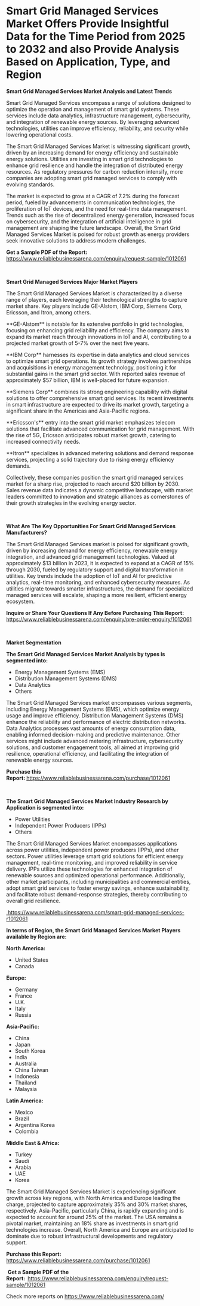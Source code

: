 <p><h1>Smart Grid Managed Services Market Offers Provide Insightful Data for the Time Period from 2025 to 2032 and also Provide Analysis Based on Application, Type, and Region</h1></p><p><strong>Smart Grid Managed Services Market Analysis and Latest Trends</strong></p>
<p><p>Smart Grid Managed Services encompass a range of solutions designed to optimize the operation and management of smart grid systems. These services include data analytics, infrastructure management, cybersecurity, and integration of renewable energy sources. By leveraging advanced technologies, utilities can improve efficiency, reliability, and security while lowering operational costs.</p><p>The Smart Grid Managed Services Market is witnessing significant growth, driven by an increasing demand for energy efficiency and sustainable energy solutions. Utilities are investing in smart grid technologies to enhance grid resilience and handle the integration of distributed energy resources. As regulatory pressures for carbon reduction intensify, more companies are adopting smart grid managed services to comply with evolving standards.</p><p>The market is expected to grow at a CAGR of 7.2% during the forecast period, fueled by advancements in communication technologies, the proliferation of IoT devices, and the need for real-time data management. Trends such as the rise of decentralized energy generation, increased focus on cybersecurity, and the integration of artificial intelligence in grid management are shaping the future landscape. Overall, the Smart Grid Managed Services Market is poised for robust growth as energy providers seek innovative solutions to address modern challenges.</p></p>
<p><strong>Get a Sample PDF of the Report:&nbsp;</strong> <a href="https://www.reliablebusinessarena.com/enquiry/request-sample/1012061?utm_campaign=3192&utm_medium=2&utm_source=Github&utm_content=ia&utm_term=06032025&utm_id=smart-grid-managed-services">https://www.reliablebusinessarena.com/enquiry/request-sample/1012061</a></p>
<p>&nbsp;</p>
<p><strong>Smart Grid Managed Services Major Market Players</strong></p>
<p><p>The Smart Grid Managed Services Market is characterized by a diverse range of players, each leveraging their technological strengths to capture market share. Key players include GE-Alstom, IBM Corp, Siemens Corp, Ericsson, and Itron, among others. </p><p>**GE-Alstom** is notable for its extensive portfolio in grid technologies, focusing on enhancing grid reliability and efficiency. The company aims to expand its market reach through innovations in IoT and AI, contributing to a projected market growth of 5-7% over the next five years. </p><p>**IBM Corp** harnesses its expertise in data analytics and cloud services to optimize smart grid operations. Its growth strategy involves partnerships and acquisitions in energy management technology, positioning it for substantial gains in the smart grid sector. With reported sales revenue of approximately $57 billion, IBM is well-placed for future expansion.</p><p>**Siemens Corp** combines its strong engineering capability with digital solutions to offer comprehensive smart grid services. Its recent investments in smart infrastructure are expected to drive its market growth, targeting a significant share in the Americas and Asia-Pacific regions.</p><p>**Ericsson's** entry into the smart grid market emphasizes telecom solutions that facilitate advanced communication for grid management. With the rise of 5G, Ericsson anticipates robust market growth, catering to increased connectivity needs.</p><p>**Itron** specializes in advanced metering solutions and demand response services, projecting a solid trajectory due to rising energy efficiency demands. </p><p>Collectively, these companies position the smart grid managed services market for a sharp rise, projected to reach around $20 billion by 2030. Sales revenue data indicates a dynamic competitive landscape, with market leaders committed to innovation and strategic alliances as cornerstones of their growth strategies in the evolving energy sector.</p></p>
<p>&nbsp;</p>
<p><strong>What Are The Key Opportunities For Smart Grid Managed Services Manufacturers?</strong></p>
<p><p>The Smart Grid Managed Services market is poised for significant growth, driven by increasing demand for energy efficiency, renewable energy integration, and advanced grid management technologies. Valued at approximately $13 billion in 2023, it is expected to expand at a CAGR of 15% through 2030, fueled by regulatory support and digital transformation in utilities. Key trends include the adoption of IoT and AI for predictive analytics, real-time monitoring, and enhanced cybersecurity measures. As utilities migrate towards smarter infrastructures, the demand for specialized managed services will escalate, shaping a more resilient, efficient energy ecosystem.</p></p>
<p><strong>Inquire or Share Your Questions If Any Before Purchasing This Report:</strong> <a href="https://www.reliablebusinessarena.com/enquiry/pre-order-enquiry/1012061?utm_campaign=3192&utm_medium=2&utm_source=Github&utm_content=ia&utm_term=06032025&utm_id=smart-grid-managed-services">https://www.reliablebusinessarena.com/enquiry/pre-order-enquiry/1012061</a></p>
<p>&nbsp;</p>
<p><strong>Market Segmentation</strong></p>
<p><strong>The Smart Grid Managed Services Market Analysis by types is segmented into:</strong></p>
<p><ul><li>Energy Management Systems (EMS)</li><li>Distribution Management Systems (DMS)</li><li>Data Analytics</li><li>Others</li></ul></p>
<p><p>The Smart Grid Managed Services market encompasses various segments, including Energy Management Systems (EMS), which optimize energy usage and improve efficiency. Distribution Management Systems (DMS) enhance the reliability and performance of electric distribution networks. Data Analytics processes vast amounts of energy consumption data, enabling informed decision-making and predictive maintenance. Other services might include advanced metering infrastructure, cybersecurity solutions, and customer engagement tools, all aimed at improving grid resilience, operational efficiency, and facilitating the integration of renewable energy sources.</p></p>
<p><strong>Purchase this Report:&nbsp;</strong><a href="https://www.reliablebusinessarena.com/purchase/1012061?utm_campaign=3192&utm_medium=2&utm_source=Github&utm_content=ia&utm_term=06032025&utm_id=smart-grid-managed-services">https://www.reliablebusinessarena.com/purchase/1012061</a></p>
<p>&nbsp;</p>
<p><strong>The Smart Grid Managed Services Market Industry Research by Application is segmented into:</strong></p>
<p><ul><li>Power Utilities</li><li>Independent Power Producers (IPPs)</li><li>Others</li></ul></p>
<p><p>The Smart Grid Managed Services Market encompasses applications across power utilities, independent power producers (IPPs), and other sectors. Power utilities leverage smart grid solutions for efficient energy management, real-time monitoring, and improved reliability in service delivery. IPPs utilize these technologies for enhanced integration of renewable sources and optimized operational performance. Additionally, other market participants, including municipalities and commercial entities, adopt smart grid services to foster energy savings, enhance sustainability, and facilitate robust demand-response strategies, thereby contributing to overall grid resilience.</p></p>
<p><a href="https://www.reliablebusinessarena.com/smart-grid-managed-services-r1012061?utm_campaign=3192&utm_medium=2&utm_source=Github&utm_content=ia&utm_term=06032025&utm_id=smart-grid-managed-services">&nbsp;https://www.reliablebusinessarena.com/smart-grid-managed-services-r1012061</a></p>
<p><strong>In terms of Region, the Smart Grid Managed Services Market Players available by Region are:</strong></p>
<p>
    <p> <strong> North America: </strong>
        <ul>
            <li>United States</li>
            <li>Canada</li>
        </ul>
        </p> 
    <p> <strong> Europe: </strong>
        <ul>
            <li>Germany</li>
            <li>France</li>
            <li>U.K.</li>
            <li>Italy</li>
            <li>Russia</li>
        </ul>
        </p> 
    <p> <strong> Asia-Pacific: </strong>
        <ul>
            <li>China</li>
            <li>Japan</li>
            <li>South Korea</li>
            <li>India</li>
            <li>Australia</li>
            <li>China Taiwan</li>
            <li>Indonesia</li>
            <li>Thailand</li>
            <li>Malaysia</li>
        </ul>
        </p> 
    <p> <strong> Latin America: </strong>
        <ul>
            <li>Mexico</li>
            <li>Brazil</li>
            <li>Argentina Korea</li>
            <li>Colombia</li>
        </ul>
        </p> 
    <p> <strong> Middle East & Africa: </strong>
        <ul>
            <li>Turkey</li>
            <li>Saudi</li>
            <li>Arabia</li>
            <li>UAE</li>
            <li>Korea</li>
        </ul>
    </p>
    </p>
<p><p>The Smart Grid Managed Services Market is experiencing significant growth across key regions, with North America and Europe leading the charge, projected to capture approximately 35% and 30% market shares, respectively. Asia-Pacific, particularly China, is rapidly expanding and is expected to account for around 25% of the market. The USA remains a pivotal market, maintaining an 18% share as investments in smart grid technologies increase. Overall, North America and Europe are anticipated to dominate due to robust infrastructural developments and regulatory support.</p></p>
<p><strong>Purchase this Report: </strong><a href="https://www.reliablebusinessarena.com/purchase/1012061?utm_campaign=3192&utm_medium=2&utm_source=Github&utm_content=ia&utm_term=06032025&utm_id=smart-grid-managed-services">https://www.reliablebusinessarena.com/purchase/1012061</a></p>
<p>&nbsp;<strong>Get a Sample PDF of the Report:&nbsp;&nbsp;</strong><a href="https://www.reliablebusinessarena.com/enquiry/request-sample/1012061?utm_campaign=3192&utm_medium=2&utm_source=Github&utm_content=ia&utm_term=06032025&utm_id=smart-grid-managed-services">https://www.reliablebusinessarena.com/enquiry/request-sample/1012061</a></p>
<p><strong></strong></p>
<p>Check more reports on <a href="https://www.reliablebusinessarena.com/?utm_campaign=3192&utm_medium=2&utm_source=Github&utm_content=ia&utm_term=06032025&utm_id=smart-grid-managed-services">https://www.reliablebusinessarena.com/</a></p>